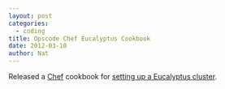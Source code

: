 ```yaml
---
layout: post
categories:
  - coding
title: Opscode Chef Eucalyptus Cookbook
date: 2012-03-10
author: Nat
---
```

Released a [Chef](http://community.opscode.com/) cookbook for [setting up a Eucalyptus cluster](https://github.com/natlownes/eucalyptus-cookbook).
